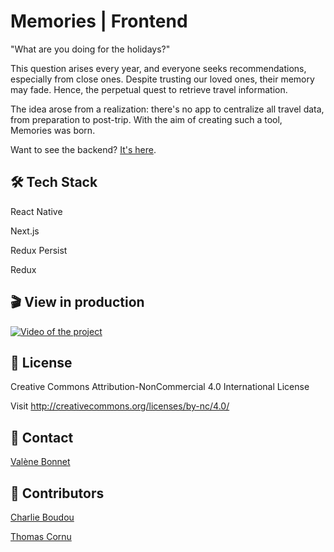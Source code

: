 # Memories | Frontend

"What are you doing for the holidays?"

This question arises every year, and everyone seeks recommendations, especially from close ones. Despite trusting our loved ones, their memory may fade. Hence, the perpetual quest to retrieve travel information.

The idea arose from a realization: there's no app to centralize all travel data, from preparation to post-trip. With the aim of creating such a tool, Memories was born.

Want to see the backend? [It's here](https://github.com/valeneb/memories-backend).

## 🛠️ Tech Stack
React Native

Next.js

Redux Persist

Redux

## 🎬 View in production

[![Video of the project](https://i9.ytimg.com/vi/120SyxVbSNo/mqdefault.jpg?v=6593e168&sqp=CMT5za0G&rs=AOn4CLCzDst0N2qoI7HHqobgGoPoa8ie7w)](https://youtu.be/120SyxVbSNo)


## 📰 License

Creative Commons Attribution-NonCommercial 4.0 International License

Visit http://creativecommons.org/licenses/by-nc/4.0/

## 💬 Contact

[Valène Bonnet](https://github.co/valeneb)

## 🤝 Contributors

[Charlie Boudou](https://github.com/charlie-boudou)

[Thomas Cornu](https://github.com/tito8451)


